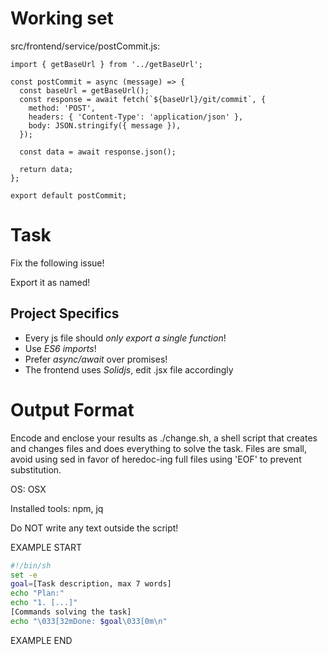 # Working set

src/frontend/service/postCommit.js:
```
import { getBaseUrl } from '../getBaseUrl';

const postCommit = async (message) => {
  const baseUrl = getBaseUrl();
  const response = await fetch(`${baseUrl}/git/commit`, {
    method: 'POST',
    headers: { 'Content-Type': 'application/json' },
    body: JSON.stringify({ message }),
  });

  const data = await response.json();

  return data;
};

export default postCommit;

```


# Task

Fix the following issue!

Export it as named!



## Project Specifics

- Every js file should *only export a single function*!
- Use *ES6 imports*!
- Prefer *async/await* over promises!
- The frontend uses *Solidjs*, edit .jsx file accordingly


# Output Format

Encode and enclose your results as ./change.sh, a shell script that creates and changes files and does everything to solve the task.
Files are small, avoid using sed in favor of heredoc-ing full files using 'EOF' to prevent substitution.

OS: OSX

Installed tools: npm, jq


Do NOT write any text outside the script!

EXAMPLE START

```sh
#!/bin/sh
set -e
goal=[Task description, max 7 words]
echo "Plan:"
echo "1. [...]"
[Commands solving the task]
echo "\033[32mDone: $goal\033[0m\n"
```

EXAMPLE END

